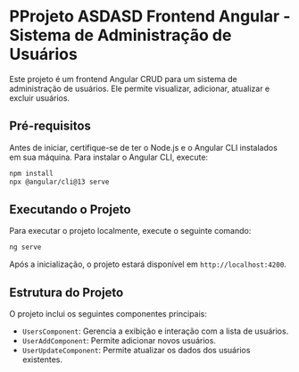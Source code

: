 
# PProjeto  ASDASD Frontend Angular - Sistema de Administração de Usuários

Este projeto é um frontend Angular CRUD para um sistema de administração de usuários. Ele permite visualizar, adicionar, atualizar e excluir usuários.

## Pré-requisitos

Antes de iniciar, certifique-se de ter o Node.js e o Angular CLI instalados em sua máquina. Para instalar o Angular CLI, execute:

```bash
npm install
npx @angular/cli@13 serve
```

## Executando o Projeto

Para executar o projeto localmente, execute o seguinte comando:

```bash
ng serve
```

Após a inicialização, o projeto estará disponível em `http://localhost:4200`.

## Estrutura do Projeto

O projeto inclui os seguintes componentes principais:

- `UsersComponent`: Gerencia a exibição e interação com a lista de usuários.
- `UserAddComponent`: Permite adicionar novos usuários.
- `UserUpdateComponent`: Permite atualizar os dados dos usuários existentes.

